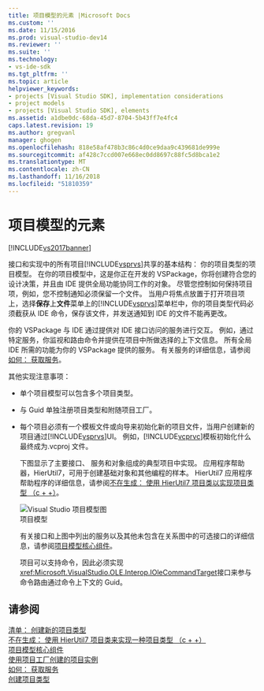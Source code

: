 ```yaml
---
title: 项目模型的元素 |Microsoft Docs
ms.custom: ''
ms.date: 11/15/2016
ms.prod: visual-studio-dev14
ms.reviewer: ''
ms.suite: ''
ms.technology:
- vs-ide-sdk
ms.tgt_pltfrm: ''
ms.topic: article
helpviewer_keywords:
- projects [Visual Studio SDK], implementation considerations
- project models
- projects [Visual Studio SDK], elements
ms.assetid: a1dbe0dc-68da-45d7-8704-5b43ff7e4fc4
caps.latest.revision: 19
ms.author: gregvanl
manager: ghogen
ms.openlocfilehash: 818e58af478b3c86c4d0ce9daa9c439681de999e
ms.sourcegitcommit: af428c7ccd007e668ec0dd8697c88fc5d8bca1e2
ms.translationtype: MT
ms.contentlocale: zh-CN
ms.lasthandoff: 11/16/2018
ms.locfileid: "51810359"
---
```

# <a name="elements-of-a-project-model"></a>项目模型的元素
[!INCLUDE[vs2017banner](../../includes/vs2017banner.md)]

接口和实现中的所有项目[!INCLUDE[vsprvs](../../includes/vsprvs-md.md)]共享的基本结构： 你的项目类型的项目模型。 在你的项目模型中，这是你正在开发的 VSPackage，你将创建符合您的设计决策，并且由 IDE 提供全局功能协同工作的对象。 尽管您控制如何保持项目项，例如，您不控制通知必须保留一个文件。 当用户将焦点放置于打开项目项上，选择**保存**上**文件**菜单上的[!INCLUDE[vsprvs](../../includes/vsprvs-md.md)]菜单栏中，你的项目类型代码必须截获从 IDE 命令，保存该文件，并发送通知到 IDE 的文件不能再更改。  
  
 你的 VSPackage 与 IDE 通过提供对 IDE 接口访问的服务进行交互。 例如，通过特定服务，你监视和路由命令并提供在项目中所做选择的上下文信息。 所有全局 IDE 所需的功能为你的 VSPackage 提供的服务。 有关服务的详细信息，请参阅[如何： 获取服务](../../extensibility/how-to-get-a-service.md)。  
  
 其他实现注意事项：  
  
- 单个项目模型可以包含多个项目类型。  
  
- 与 Guid 单独注册项目类型和附随项目工厂。  
  
- 每个项目必须有一个模板文件或向导来初始化新的项目文件，当用户创建新的项目通过[!INCLUDE[vsprvs](../../includes/vsprvs-md.md)]UI。 例如，[!INCLUDE[vcprvc](../../includes/vcprvc-md.md)]模板初始化什么最终成为.vcproj 文件。  
  
  下图显示了主要接口、 服务和对象组成的典型项目中实现。 应用程序帮助器，HierUtil7，可用于创建基础对象和其他编程的样本。 HierUtil7 应用程序帮助程序的详细信息，请参阅[不在生成： 使用 HierUtil7 项目类以实现项目类型 （c + +）](http://msdn.microsoft.com/en-us/a5c16a09-94a2-46ef-87b5-35b815e2f346)。  
  
  ![Visual Studio 项目模型图](../../extensibility/internals/media/vsprojectmodel.gif "vsProjectModel")  
  项目模型  
  
  有关接口和上图中列出的服务以及其他未包含在关系图中的可选接口的详细信息，请参阅[项目模型核心组件](../../extensibility/internals/project-model-core-components.md)。  
  
  项目可以支持命令，因此必须实现<xref:Microsoft.VisualStudio.OLE.Interop.IOleCommandTarget>接口来参与命令路由通过命令上下文的 Guid。  
  
## <a name="see-also"></a>请参阅  
 [清单： 创建新的项目类型](../../extensibility/internals/checklist-creating-new-project-types.md)   
 [不在生成： 使用 HierUtil7 项目类来实现一种项目类型 （c + +）](http://msdn.microsoft.com/en-us/a5c16a09-94a2-46ef-87b5-35b815e2f346)   
 [项目模型核心组件](../../extensibility/internals/project-model-core-components.md)   
 [使用项目工厂创建的项目实例](../../extensibility/internals/creating-project-instances-by-using-project-factories.md)   
 [如何： 获取服务](../../extensibility/how-to-get-a-service.md)   
 [创建项目类型](../../extensibility/internals/creating-project-types.md)

